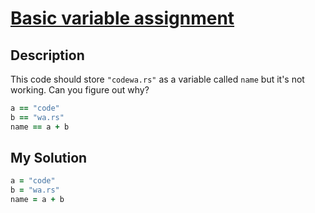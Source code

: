 # [Basic variable assignment](https://www.codewars.com/kata/50ee6b0bdeab583673000025)

## Description
This code should store `"codewa.rs"` as a variable called `name` but it's not working. Can you figure out why?

```ruby
a == "code"
b == "wa.rs"
name == a + b
```

## My Solution
```ruby
a = "code"
b = "wa.rs"
name = a + b
```
